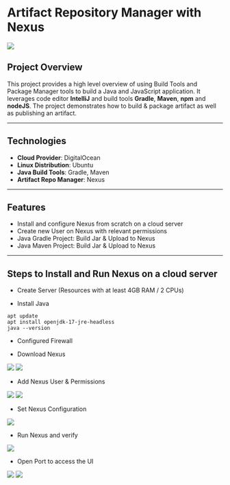 # Artifact Repository Manager with Nexus

<img src="images\12-nexus_ui.png">

## **Project Overview**
This project provides a high level overview of using Build Tools and Package Manager tools to build a Java and JavaScript application. It leverages code editor **IntelliJ** and build tools **Gradle**, **Maven**, **npm** and **nodeJS**. The project demonstrates how to build & package artifact as well as publishing an artifact.

---

## **Technologies**
- **Cloud Provider**: DigitalOcean
- **Linux Distribution**: Ubuntu
- **Java Build Tools**: Gradle, Maven
- **Artifact Repo Manager**: Nexus

---

## **Features**
- Install and configure Nexus from scratch on a cloud server
- Create new User on Nexus with relevant permissions
- Java Gradle Project: Build Jar & Upload to Nexus
- Java Maven Project: Build Jar & Upload to Nexus

---

## Steps to Install and Run Nexus on a cloud server

- Create Server (Resources with at least 4GB RAM / 2 CPUs)

- Install Java

```
apt update
apt install openjdk-17-jre-headless
java --version
```

- Configured Firewall

- Download Nexus

<img src="images\3-download-nexus.png">

<img src="images\3-download-nexus-pt2.png">

- Add Nexus User & Permissions

<img src="images\6-add_nexus_user.png">

<img src="images\7-add_nexus_permissions.png">

- Set Nexus Configuration

<img src="images\8-set_nexus_configuration.png">

- Run Nexus and verify

<img src="images\9-starting_nexus.png">


- Open Port to access the UI

<img src="images\10-open-port.png">

<img src="images\11-open-port-pt2.png">

## 

